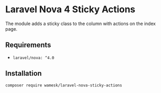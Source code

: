 # Laravel Nova 4 Sticky Actions

The module adds a sticky class to the column with actions on the index page.

## Requirements

- `laravel/nova: ^4.0`


## Installation

```bash
composer require wamesk/laravel-nova-sticky-actions
```
